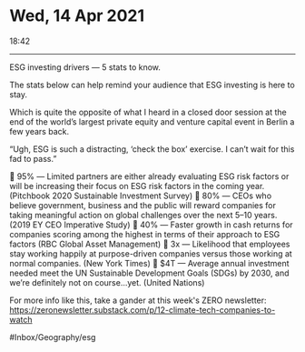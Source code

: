 # Wed, 14 Apr 2021
18:42
- - - -
ESG investing drivers — 5 stats to know.

The stats below can help remind your audience that ESG investing is here to stay.

Which is quite the opposite of what I heard in a closed door session at the end of the world’s largest private equity and venture capital event in Berlin a few years back.

“Ugh, ESG is such a distracting, ‘check the box’ exercise. I can’t wait for this fad to pass.”

	95% — Limited partners are either already evaluating ESG risk factors or will be increasing their focus on ESG risk factors in the coming year. (Pitchbook 2020 Sustainable Investment Survey)
	80% — CEOs who believe government, business and the public will reward companies for taking meaningful action on global challenges over the next 5–10 years. (2019 EY CEO Imperative Study)
	40% — Faster growth in cash returns for companies scoring among the highest in terms of their approach to ESG factors (RBC Global Asset Management)
	3x — Likelihood that employees stay working happily at purpose-driven companies versus those working at normal companies. (New York Times)
	$4T — Average annual investment needed meet the UN Sustainable Development Goals (SDGs) by 2030, and we’re definitely not on course…yet. (United Nations)

For more info like this, take a gander at this week's ZERO newsletter: https://zeronewsletter.substack.com/p/12-climate-tech-companies-to-watch

#Inbox/Geography/esg 